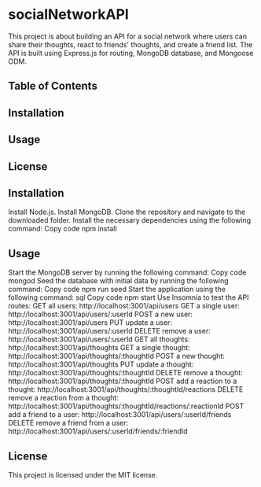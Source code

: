 # socialNetworkAPI

This project is about building an API for a social network where users can share their thoughts, react to friends' thoughts, and create a friend list. The API is built using Express.js for routing, MongoDB database, and Mongoose ODM.

## Table of Contents
## Installation
## Usage
## License

## Installation
Install Node.js.
Install MongoDB.
Clone the repository and navigate to the downloaded folder.
Install the necessary dependencies using the following command:
Copy code
npm install

## Usage
Start the MongoDB server by running the following command:
Copy code
mongod
Seed the database with initial data by running the following command:
Copy code
npm run seed
Start the application using the following command:
sql
Copy code
npm start
Use Insomnia to test the API routes:
GET all users: http://localhost:3001/api/users
GET a single user: http://localhost:3001/api/users/:userId
POST a new user: http://localhost:3001/api/users
PUT update a user: http://localhost:3001/api/users/:userId
DELETE remove a user: http://localhost:3001/api/users/:userId
GET all thoughts: http://localhost:3001/api/thoughts
GET a single thought: http://localhost:3001/api/thoughts/:thoughtId
POST a new thought: http://localhost:3001/api/thoughts
PUT update a thought: http://localhost:3001/api/thoughts/:thoughtId
DELETE remove a thought: http://localhost:3001/api/thoughts/:thoughtId
POST add a reaction to a thought: http://localhost:3001/api/thoughts/:thoughtId/reactions
DELETE remove a reaction from a thought: http://localhost:3001/api/thoughts/:thoughtId/reactions/:reactionId
POST add a friend to a user: http://localhost:3001/api/users/:userId/friends
DELETE remove a friend from a user: http://localhost:3001/api/users/:userId/friends/:friendId

## License
This project is licensed under the MIT license.